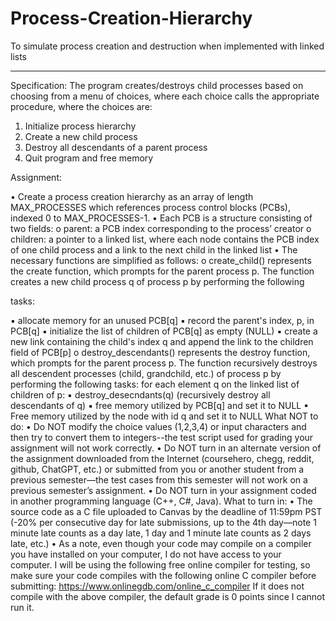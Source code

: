 # Process-Creation-Hierarchy
To simulate process creation and destruction when implemented with linked lists

-------------------------------------------------------------------------------------

Specification:
The program creates/destroys child processes based on choosing from a menu of choices, where
each choice calls the appropriate procedure, where the choices are:
1) Initialize process hierarchy
2) Create a new child process
3) Destroy all descendants of a parent process
4) Quit program and free memory

Assignment:

• Create a process creation hierarchy as an array of length MAX_PROCESSES which references
process control blocks (PCBs), indexed 0 to MAX_PROCESSES-1.
• Each PCB is a structure consisting of two fields:
o parent: a PCB index corresponding to the process’ creator
o children: a pointer to a linked list, where each node contains the PCB index of one child
process and a link to the next child in the linked list
• The necessary functions are simplified as follows:
o create_child() represents the create function, which prompts for the parent process p.
The function creates a new child process q of process p by performing the following

tasks:

▪ allocate memory for an unused PCB[q]
▪ record the parent's index, p, in PCB[q]
▪ initialize the list of children of PCB[q] as empty (NULL)
▪ create a new link containing the child's index q and append the link to the
children field of PCB[p]
o destroy_descendants() represents the destroy function, which prompts for the parent
process p. The function recursively destroys all descendent processes (child, grandchild,
etc.) of process p by performing the following tasks: for each element q on the linked list
of children of p:
▪ destroy_desecndants(q) (recursively destroy all descendants of q)
▪ free memory utilized by PCB[q] and set it to NULL
▪ Free memory utilized by the node with id q and set it to NULL
What NOT to do:
• Do NOT modify the choice values (1,2,3,4) or input characters and then try to convert them to
integers--the test script used for grading your assignment will not work correctly.
• Do NOT turn in an alternate version of the assignment downloaded from the Internet (coursehero,
chegg, reddit, github, ChatGPT, etc.) or submitted from you or another student from a previous
semester—the test cases from this semester will not work on a previous semester’s assignment.
• Do NOT turn in your assignment coded in another programming language (C++, C#, Java).
What to turn in:
• The source code as a C file uploaded to Canvas by the deadline of 11:59pm PST (-20% per
consecutive day for late submissions, up to the 4th day—note 1 minute late counts as a day late, 1
day and 1 minute late counts as 2 days late, etc.)
• As a note, even though your code may compile on a compiler you have installed on your
computer, I do not have access to your computer. I will be using the following free online
compiler for testing, so make sure your code compiles with the following online C compiler
before submitting: https://www.onlinegdb.com/online_c_compiler
If it does not compile with the above compiler, the default grade is 0 points since I cannot run it.
